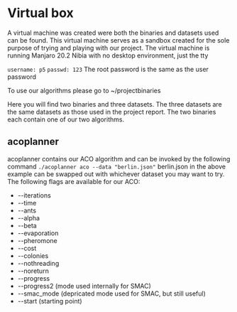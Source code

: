 # Virtual box
A virtual machine was created were both the binaries and datasets used can be found.
This virtual machine serves as a sandbox created for the sole purpose of trying and playing with our project.
The virtual machine is running Manjaro 20.2 Nibia with no desktop environment, just the tty

```username: p5```
```passwd: 123```
The root password is the same as the user password

To use our algorithms please go to ~/projectbinaries

Here you will find two binaries and three datasets.
The three datasets are the same datasets as those used in the project report.
The two binaries each contain one of our two algorithms.

## acoplanner
acoplanner contains our ACO algorithm and can be invoked by the following command
```./acoplanner aco --data "berlin.json"```
berlin.json in the above example can be swapped out with whichever dataset you may want to try.
The following flags are available for our ACO:
- --iterations
- --time
- --ants
- --alpha
- --beta
- --evaporation
- --pheromone
- --cost
- --colonies
- --nothreading
- --noreturn
- --progress
- --progress2 (mode used internally for SMAC)
- --smac_mode (depricated mode used for SMAC, but still useful)
- --start (starting point)
